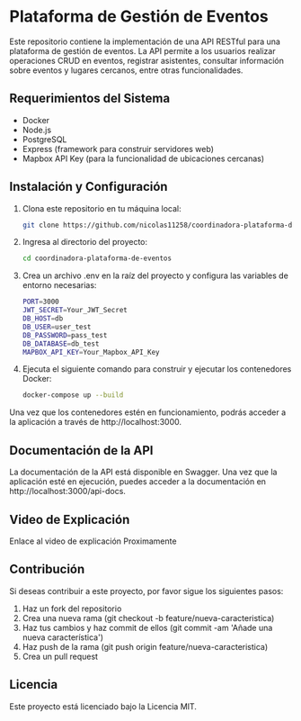 # Plataforma de Gestión de Eventos

Este repositorio contiene la implementación de una API RESTful para una plataforma de gestión de eventos. La API permite a los usuarios realizar operaciones CRUD en eventos, registrar asistentes, consultar información sobre eventos y lugares cercanos, entre otras funcionalidades.

## Requerimientos del Sistema

- Docker
- Node.js
- PostgreSQL
- Express (framework para construir servidores web)
- Mapbox API Key (para la funcionalidad de ubicaciones cercanas)

## Instalación y Configuración

1. Clona este repositorio en tu máquina local:

    ```bash
    git clone https://github.com/nicolas11258/coordinadora-plataforma-de-eventos

2. Ingresa al directorio del proyecto:

    ```bash
    cd coordinadora-plataforma-de-eventos

3. Crea un archivo .env en la raíz del proyecto y configura las variables de entorno necesarias:

    ```bash
    PORT=3000
    JWT_SECRET=Your_JWT_Secret
    DB_HOST=db
    DB_USER=user_test
    DB_PASSWORD=pass_test
    DB_DATABASE=db_test
    MAPBOX_API_KEY=Your_Mapbox_API_Key

4. Ejecuta el siguiente comando para construir y ejecutar los contenedores Docker:

    ```bash
    docker-compose up --build

Una vez que los contenedores estén en funcionamiento, podrás acceder a la aplicación a través de http://localhost:3000.


## Documentación de la API
La documentación de la API está disponible en Swagger. Una vez que la aplicación esté en ejecución, puedes acceder a la documentación en http://localhost:3000/api-docs.

## Video de Explicación
Enlace al video de explicación
Proximamente

## Contribución
Si deseas contribuir a este proyecto, por favor sigue los siguientes pasos:

1. Haz un fork del repositorio
2. Crea una nueva rama (git checkout -b feature/nueva-caracteristica)
3. Haz tus cambios y haz commit de ellos (git commit -am 'Añade una nueva característica')
4. Haz push de la rama (git push origin feature/nueva-caracteristica)
5. Crea un pull request

## Licencia
Este proyecto está licenciado bajo la Licencia MIT.